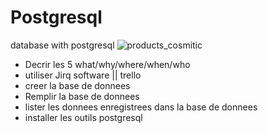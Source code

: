 # Postgresql
database with postgresql
![products_cosmitic](https://user-images.githubusercontent.com/102997226/170518971-625d51a8-2bef-4680-bf25-568c5e0a9be1.png)

<ul>
<li> Decrir les 5 what/why/where/when/who</li>
<li>utiliser Jirq software || trello </li>
  <li>creer la base de donnees</li>
  <li>Remplir la base de donnees</li>
  <li>lister les donnees enregistrees dans la base de donnees </li>
  <li>installer les outils postgresql</li>
  


</ul>
